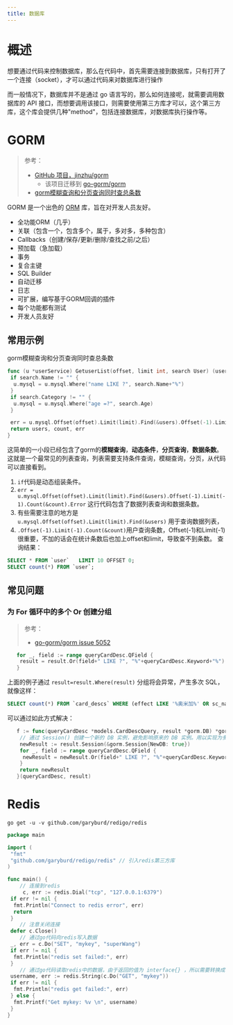 ```yaml
---
title: 数据库
---
```


# 概述

想要通过代码来控制数据库，那么在代码中，首先需要连接到数据库，只有打开了一个连接（socket），才可以通过代码来对数据库进行操作

而一般情况下，数据库并不是通过 go 语言写的，那么如何连接呢，就需要调用数据库的 API 接口，而想要调用该接口，则需要使用第三方库才可以，这个第三方库，这个库会提供几种"method"，包括连接数据库，对数据库执行操作等。

# GORM
>
> 参考：
>
> - [GitHub 项目，jinzhu/gorm](<https://github.com/jinzhu/gorm>)
>   - 该项目迁移到 [go-gorm/gorm](https://github.com/go-gorm/gorm)
> - [gorm模糊查询和分页查询同时查总条数](https://www.yuedun.wang/blogdetail/5e815979c9109f0f909b4cdd/)

GORM 是一个出色的 [ORM](/docs/2.编程/编程技术/ORM.md) 库，旨在对开发人员友好。

- 全功能ORM（几乎）
- 关联（包含一个，包含多个，属于，多对多，多种包含）
- Callbacks（创建/保存/更新/删除/查找之前/之后）
- 预加载（急加载）
- 事务
- 复合主键
- SQL Builder
- 自动迁移
- 日志
- 可扩展，编写基于GORM回调的插件
- 每个功能都有测试
- 开发人员友好

## 常用示例

gorm模糊查询和分页查询同时查总条数

```go
func (u *userService) GetuserList(offset, limit int, search User) (users []User, count int, err error) {
 if search.Name != "" {
  u.mysql = u.mysql.Where("name LIKE ?", search.Name+"%")
 }
 if search.Category != "" {
  u.mysql = u.mysql.Where("age =?", search.Age)
 }

 err = u.mysql.Offset(offset).Limit(limit).Find(&users).Offset(-1).Limit(-1).Count(&count).Error
 return users, count, err
}
```

这简单的一小段已经包含了gorm的**模糊查询**，**动态条件**，**分页查询**，**数据条数**。 这就是一个最常见的列表查询，列表需要支持条件查询，模糊查询，分页，从代码可以直接看到。

1. `if`代码是动态组装条件。
2. `err = u.mysql.Offset(offset).Limit(limit).Find(&users).Offset(-1).Limit(-1).Count(&count).Error` 这行代码包含了数据列表查询和数据条数。
3. 有些需要注意的地方是`u.mysql.Offset(offset).Limit(limit).Find(&users)` 用于查询数据列表，
4. `.Offset(-1).Limit(-1).Count(&count)`用户查询条数，Offset(-1)和Limit(-1)很重要，不加的话会在统计条数后也加上offset和limit，导致查不到条数。 查询结果：

```sql
SELECT * FROM `user`   LIMIT 10 OFFSET 0;
SELECT count(*) FROM `user`;
```

## 常见问题

### 为 For 循环中的多个 Or 创建分组
>
> 参考：
>
> - [go-gorm/gorm issue 5052](https://github.com/go-gorm/gorm/issues/5052)

```go
   for _, field := range queryCardDesc.QField {
    result = result.Or(field+" LIKE ?", "%"+queryCardDesc.Keyword+"%")
   }
```

上面的例子通过 `result=result.Where(result)` 分组将会异常，产生多次 SQL，就像这样：

```sql
SELECT count(*) FROM `card_descs` WHERE (effect LIKE '%奥米加%' OR sc_name LIKE '%奥米加%' OR evo_cover_effect LIKE '%奥米加%') OR sc_name LIKE '%奥米加%' OR evo_cover_effect LIKE '%奥米加%' OR effect LIKE '%奥米加%' AND color LIKE '%红%'
```

可以通过如此方式解决：

```go
   f := func(queryCardDesc *models.CardDescQuery, result *gorm.DB) *gorm.DB {
    // 通过 Session() 创建一个新的 DB 实例，避免影响原来的 DB 实例。用以实现为多个 Or 分组的功能
    newResult := result.Session(&gorm.Session{NewDB: true})
    for _, field := range queryCardDesc.QField {
     newResult = newResult.Or(field+" LIKE ?", "%"+queryCardDesc.Keyword+"%")
    }
    return newResult
   }(queryCardDesc, result)
```

# Redis

`go get -u -v github.com/garyburd/redigo/redis`

```go
package main

import (
 "fmt"
 "github.com/garyburd/redigo/redis" // 引入redis第三方库
)

func main() {
    // 连接到redis
     c, err := redis.Dial("tcp", "127.0.0.1:6379")
 if err != nil {
  fmt.Println("Connect to redis error", err)
  return
 }
    // 注意关闭连接
 defer c.Close()
    // 通过go代码向redis写入数据
 _, err = c.Do("SET", "mykey", "superWang")
 if err != nil {
  fmt.Println("redis set failed:", err)
 }
    // 通过go代码读取redis中的数据，由于返回的值为 interface{} ，所以需要转换成字符串，才能正常显示
 username, err := redis.String(c.Do("GET", "mykey"))
 if err != nil {
  fmt.Println("redis get failed:", err)
 } else {
  fmt.Printf("Get mykey: %v \n", username)
 }
}
```
